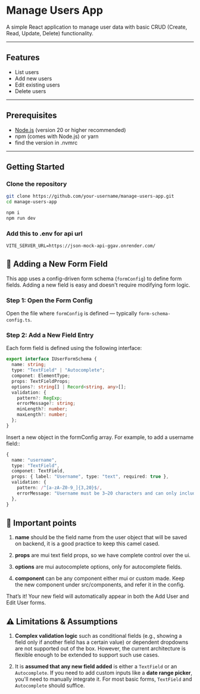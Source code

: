 # Manage Users App

A simple React application to manage user data with basic CRUD (Create, Read, Update, Delete) functionality.

---

## Features

- List users
- Add new users
- Edit existing users
- Delete users

---

## Prerequisites

- [Node.js](https://nodejs.org/) (version 20 or higher recommended)
- npm (comes with Node.js) or yarn
- find the version in .nvmrc

---

## Getting Started

### Clone the repository

```bash
git clone https://github.com/your-username/manage-users-app.git
cd manage-users-app

npm i
npm run dev
```

### Add this to .env for api url

```
VITE_SERVER_URL=https://json-mock-api-ggav.onrender.com/
```

## 🧩 Adding a New Form Field

This app uses a config-driven form schema (`formConfig`) to define form fields. Adding a new field is easy and doesn't require modifying form logic.

### Step 1: Open the Form Config

Open the file where `formConfig` is defined — typically `form-schema-config.ts`.

### Step 2: Add a New Field Entry

Each form field is defined using the following interface:

```ts
export interface IUserFormSchema {
  name: string;
  type: "TextField" | "Autocomplete";
  componet: ElementType;
  props: TextFieldProps;
  options?: string[] | Record<string, any>[];
  validation: {
    pattern?: RegExp;
    errorMessage?: string;
    minLength?: number;
    maxLength?: number;
  };
}
```

Insert a new object in the formConfig array. For example, to add a username field::

```ts
{
  name: "username",
  type: "TextField",
  componet: TextField,
  props: { label: "Username", type: "text", required: true },
  validation: {
    pattern: /^[a-zA-Z0-9_]{3,20}$/,
    errorMessage: "Username must be 3–20 characters and can only include letters, numbers, and underscores",
  },
}
```

## 📌 Important points

1. **name** should be the field name from the user object that will be saved on backend, it is a good practice to keep this camel cased.

2. **props** are mui text field props, so we have complete control over the ui.

3. **options** are mui autocomplete options, only for autocomplete fields.

4. **component** can be any component either mui or custom made. Keep the new component under src/components, and refer it in the config.

That’s it! Your new field will automatically appear in both the Add User and Edit User forms.

## ⚠️ Limitations & Assumptions

1. **Complex validation logic** such as conditional fields (e.g., showing a field only if another field has a certain value) or dependent dropdowns are not supported out of the box. However, the current architecture is flexible enough to be extended to support such use cases.

2. It is **assumed that any new field added** is either a `TextField` or an `Autocomplete`. If you need to add custom inputs like a **date range picker**, you'll need to manually integrate it. For most basic forms, `TextField` and `Autocomplete` should suffice.
